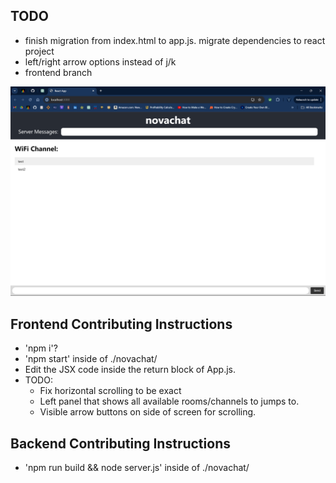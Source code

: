 ## TODO
- finish migration from index.html to app.js. migrate dependencies to react project
- left/right arrow options instead of j/k
- frontend branch

![Alt text](./novachat/public/homepagescreenshot.png)

## Frontend Contributing Instructions
- 'npm i'?
- 'npm start' inside of ./novachat/
- Edit the JSX code inside the return block of App.js.
- TODO:
  - Fix horizontal scrolling to be exact
  - Left panel that shows all available rooms/channels to jumps to.
  - Visible arrow buttons on side of screen for scrolling.


## Backend Contributing Instructions
- 'npm run build && node server.js' inside of ./novachat/
